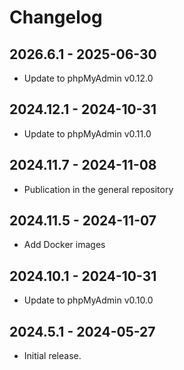 # Changelog

## 2026.6.1 - 2025-06-30

- Update to phpMyAdmin v0.12.0

## 2024.12.1 - 2024-10-31

- Update to phpMyAdmin v0.11.0

## 2024.11.7 - 2024-11-08

- Publication in the general repository

## 2024.11.5 - 2024-11-07

- Add Docker images

## 2024.10.1 - 2024-10-31

- Update to phpMyAdmin v0.10.0

## 2024.5.1 - 2024-05-27

- Initial release.

